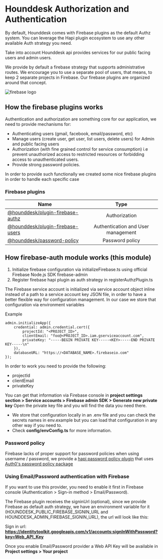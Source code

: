 # Hounddesk Authorization and Authentication

By default, Hounddesk comes with Firebase plugins as the default Authz system.
You can leverage the Hapi plugin ecosystem to use any other available Auth strategy you need.

Take into account Hounddesk api provides services for our public facing users and admin users.

We provide by default a firebase strategy that supports administrative routes.
We encourage you to use a separate pool of users, that means, to keep 2 separate projects in Firebase.
Our firebase plugins are organized around that concept.

![firebase logo](https://avatars.githubusercontent.com/u/1335026?s=200&v=4)

## How the firebase plugins works

Authentication and authorization are something core for our application, we need to provide mechanisms for:

- Authenticating users (gmail, facebook, email/password, etc)
- Manage users (create user, get user, list users, delete users) for Admin and public facing users
- Authorization (with fine grained control for service consumption) i.e prevent unauthorized access to restricted resources or forbidding access to unauthenticated users.
- Provide strong password policies.

In order to provide such functionally we created some nice firebase plugins in order to handle each specific case

### Firebase plugins

| Name                                                                                               |                Type                |
| -------------------------------------------------------------------------------------------------- | :--------------------------------: |
| [@hounddesk/plugin-firebase-authz](https://www.npmjs.com/package/@hounddesk/plugin-firebase-authz) |           Authorization            |
| [@hounddesk/plugin-firebase-users](https://www.npmjs.com/package/@hounddesk/plugin-firebase-users) | Authentication and User management |
| [@hounddesk/password-policy](https://www.npmjs.com/package/@hounddesk/password-policy)             |          Password policy           |

## How firebase-auth module works (this module)

1. Initialize firebase configuration via initializeFirebase.ts using official Firebase Node.js SDK firebase-admin
2. Register firebase hapi plugin as auth strategy in registerAuthzPlugin.ts

The Firebase service account is initialized via service account object inline instead of a path to a service account key JSON file, in order to have a better flexible way for configuration management.
In our case we store that configuration via environment variables

Example

    admin.initializeApp({
        credential: admin.credential.cert({
            projectId: "<PROJECT_ID>",
            clientEmail: "foo@<PROJECT_ID>.iam.gserviceaccount.com",
            privateKey: "-----BEGIN PRIVATE KEY-----<KEY>-----END PRIVATE KEY-----\n"
        }),
        databaseURL: "https://<DATABASE_NAME>.firebaseio.com"
    });

In order to work you need to provide the following:

- projectId
- clientEmail
- privateKey

You can get that information via Firebase console in **project settings section > Service accounts > Firebase admin SDK > Generate new private key**
Open the private key file and you will find the data you need there.

- We store that configuration locally in an .env file and you can check the secrets names in env.example but you can load that configuration in any other way if you need to.
- Check **config/envConfig.ts** for more information.

### Password policy

Firebase lacks of proper support for password policies when using username / password, we provide a [hapi password policy plugin](https://www.npmjs.com/package/@hounddesk/password-policy) that uses [Auth0's password policy package](https://github.com/auth0/password-sheriff)

### Using Email/Password authentication with Firebase

If you want to use this provider, you need to enable it first in Firebase console (Authentication > Sign-in method > Email/Password).

The Firebase plugin receives the signinUrl (optional), since we provide Firebase as default auth strategy, we have an environment variable for it (HOUNDDESK_PUBLIC_FIREBASE_SIGNIN_URL and HOUNDDESK_ADMIN_FIREBASE_SIGNIN_URL), the url will look like this:

Sign in url: **https://identitytoolkit.googleapis.com/v1/accounts:signInWithPassword?key=Web_API_Key**

Once you enable Email/Password provider a Web API Key will be available in **Project settings > Your project**
